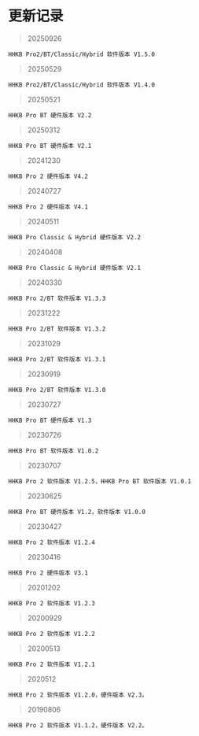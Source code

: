 # 更新记录

> 20250926

    HHKB Pro2/BT/Classic/Hybrid 软件版本 V1.5.0

> 20250529

    HHKB Pro2/BT/Classic/Hybrid 软件版本 V1.4.0
    
> 20250521

    HHKB Pro BT 硬件版本 V2.2

> 20250312

    HHKB Pro BT 硬件版本 V2.1

> 20241230

    HHKB Pro 2 硬件版本 V4.2

> 20240727

    HHKB Pro 2 硬件版本 V4.1

> 20240511

    HHKB Pro Classic & Hybrid 硬件版本 V2.2 

> 20240408

    HHKB Pro Classic & Hybrid 硬件版本 V2.1

> 20240330

    HHKB Pro 2/BT 软件版本 V1.3.3

> 20231222

    HHKB Pro 2/BT 软件版本 V1.3.2

> 20231029

    HHKB Pro 2/BT 软件版本 V1.3.1

> 20230919

    HHKB Pro 2/BT 软件版本 V1.3.0

> 20230727

    HHKB Pro BT 硬件版本 V1.3

> 20230726

    HHKB Pro BT 软件版本 V1.0.2

> 20230707

    HHKB Pro 2 软件版本 V1.2.5，HHKB Pro BT 软件版本 V1.0.1

> 20230625

    HHKB Pro BT 硬件版本 V1.2，软件版本 V1.0.0

> 20230427

    HHKB Pro 2 软件版本 V1.2.4

> 20230416

    HHKB Pro 2 硬件版本 V3.1

> 20201202

    HHKB Pro 2 软件版本 V1.2.3

> 20200929

    HHKB Pro 2 软件版本 V1.2.2

> 20200513

    HHKB Pro 2 软件版本 V1.2.1

> 2020512

    HHKB Pro 2 软件版本 V1.2.0，硬件版本 V2.3。

> 20190806

    HHKB Pro 2 软件版本 V1.1.2，硬件版本 V2.2。
